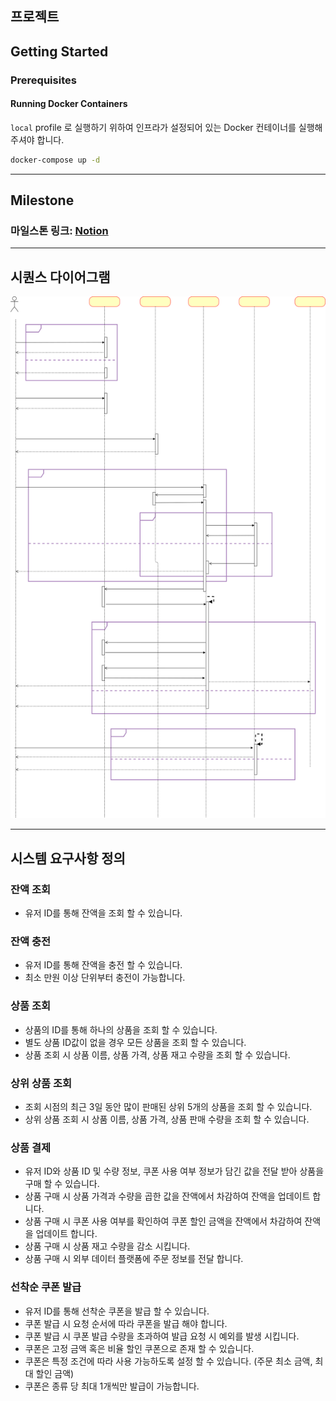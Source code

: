 ## 프로젝트

## Getting Started

### Prerequisites

#### Running Docker Containers

`local` profile 로 실행하기 위하여 인프라가 설정되어 있는 Docker 컨테이너를 실행해주셔야 합니다.

```bash
docker-compose up -d
```
---
## Milestone
### 마일스톤 링크: [Notion](https://www.notion.so/f9f21f9c7ade404e9d769986f7b2617e?pvs=4)

---
## 시퀀스 다이어그램
![Sequence Diagram](static/SequenceDiagram.svg)

---
## 시스템 요구사항 정의

### 잔액 조회
* 유저 ID를 통해 잔액을 조회 할 수 있습니다.

### 잔액 충전
* 유저 ID를 통해 잔액을 충전 할 수 있습니다.
* 최소 만원 이상 단위부터 충전이 가능합니다.

### 상품 조회
* 상품의 ID를 통해 하나의 상품을 조회 할 수 있습니다.
* 별도 상품 ID값이 없을 경우 모든 상품을 조회 할 수 있습니다.
* 상품 조회 시 상품 이름, 상품 가격, 상품 재고 수량을 조회 할 수 있습니다.

### 상위 상품 조회
* 조회 시점의 최근 3일 동안 많이 판매된 상위 5개의 상품을 조회 할 수 있습니다.
* 상위 상품 조회 시 상품 이름, 상품 가격, 상품 판매 수량을 조회 할 수 있습니다.

### 상품 결제
* 유저 ID와 상품 ID 및 수량 정보, 쿠폰 사용 여부 정보가 담긴 값을 전달 받아 상품을 구매 할 수 있습니다.
* 상품 구매 시 상품 가격과 수량을 곱한 값을 잔액에서 차감하여 잔액을 업데이트 합니다.
* 상품 구매 시 쿠폰 사용 여부를 확인하여 쿠폰 할인 금액을 잔액에서 차감하여 잔액을 업데이트 합니다.
* 상품 구매 시 상품 재고 수량을 감소 시킵니다.
* 상품 구매 시 외부 데이터 플랫폼에 주문 정보를 전달 합니다.

### 선착순 쿠폰 발급
* 유저 ID를 통해 선착순 쿠폰을 발급 할 수 있습니다.
* 쿠폰 발급 시 요청 순서에 따라 쿠폰을 발급 해야 합니다.
* 쿠폰 발급 시 쿠폰 발급 수량을 초과하여 발급 요청 시 예외를 발생 시킵니다.
* 쿠폰은 고정 금액 혹은 비율 할인 쿠폰으로 존재 할 수 있습니다.
* 쿠폰은 특정 조건에 따라 사용 가능하도록 설정 할 수 있습니다. (주문 최소 금액, 최대 할인 금액)
* 쿠폰은 종류 당 최대 1개씩만 발급이 가능합니다.